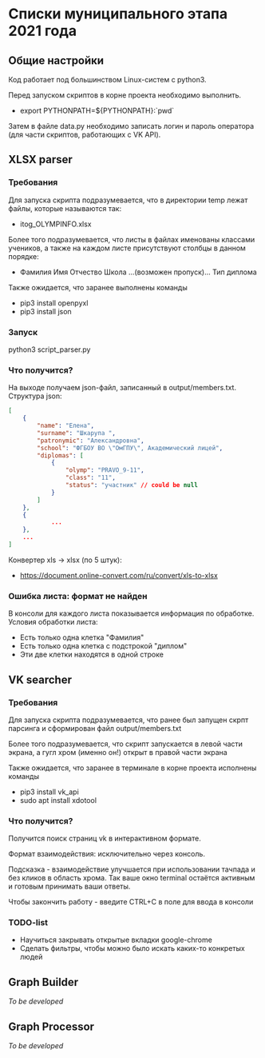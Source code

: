 # Списки муниципального этапа 2021 года

## Общие настройки

Код работает под большинством Linux-систем с python3.

Перед запуском скриптов в корне проекта необходимо выполнить.
* export PYTHONPATH=${PYTHONPATH}:\`pwd\`

Затем в файле data.py необходимо записать логин и пароль оператора (для части скриптов, работающих с VK API).

## XLSX parser

### Требования
Для запуска скрипта подразумевается, что в директории temp лежат файлы, которые называются так:
* itog_OLYMPINFO.xlsx

Более того подразумевается, что листы в файлах именованы классами учеников, а также на каждом листе присутствуют столбцы в данном порядке:
* Фамилия Имя Отчество Школа ...(возможен пропуск)... Тип диплома 

Также ожидается, что заранее выполнены команды
* pip3 install openpyxl
* pip3 install json

### Запуск

python3 script_parser.py

### Что получится?
На выходе получаем json-файл, записанный в output/members.txt. Структура json:
```json
[
    {
        "name": "Елена",
        "surname": "Шкарупа ",
        "patronymic": "Александровна",
        "school": "ФГБОУ ВО \"ОмГПУ\", Академический лицей",
        "diplomas": [
            {
                "olymp": "PRAVO_9-11",
                "class": "11",
                "status": "участник" // could be null
            }
        ]
    },
    {
            ...
    },
    ... 
]
``` 

Конвертер xls -> xlsx (по 5 штук):
* https://document.online-convert.com/ru/convert/xls-to-xlsx

### Ошибка листа: формат не найден
В консоли для каждого листа показывается информация по обработке.
Условия обработки листа: 
* Есть только одна клетка "Фамилия"
* Есть только одна клетка с подстрокой "диплом"
* Эти две клетки находятся в одной строке

## VK searcher

### Требования
Для запуска скрипта подразумевается, что ранее был запущен скрпт парсинга и сформирован файл output/members.txt

Более того подразумевается, что скрипт запускается в левой части экрана, а гугл хром (именно он!) открыт в правой части экрана

Также ожидается, что заранее в терминале в корне проекта исполнены команды
* pip3 install vk_api
* sudo apt install xdotool

### Что получится?

Получится поиск страниц vk в интерактивном формате.

Формат взаимодействия: исключительно через консоль.

Подсказка - взаимодействие улучшается при использовании тачпада и без кликов в область хрома. Так ваше окно terminal остаётся активным и готовым принимать ваши ответы.

Чтобы закончить работу - введите CTRL+C в поле для ввода в консоли

### TODO-list
* Научиться закрывать открытые вкладки google-chrome
* Сделать фильтры, чтобы можно было искать каких-то конкретых людей

## Graph Builder

*To be developed*

## Graph Processor

*To be developed*

